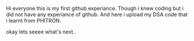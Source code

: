 Hi everyone this is my first github experiance. Though i knew coding but i did not have any experiance of github. And here i upload my DSA code that i learnt from PHITRON. 
 
okay lets seeee what's next..
    
